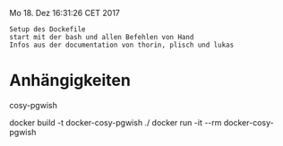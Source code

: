 

Mo 18. Dez 16:31:26 CET 2017

	Setup des Dockefile
	start mit der bash und allen Befehlen von Hand
	Infos aus der documentation von thorin, plisch und lukas
	
# Anhängigkeiten
 cosy-pgwish

docker build -t docker-cosy-pgwish ./
docker run -it --rm docker-cosy-pgwish
